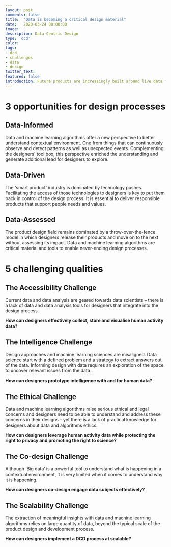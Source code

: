 ```yaml
---
layout: post
comments: false
title:  "Data is becoming a critical design material"
date:   2020-03-24 00:00:00
image: 
description: Data-Centric Design
type: 'dcd'
color:
tags:
- dcd
- challenges
- data
- design
twitter_text:
featured: false
introduction: Future products are increasingly built around live data from the Internet and the Internet of Things. Data and algorithms become a critical material for informing the design and development of future products that are relevant, useful and appropriate, and deliver real value and impact. However, designers lack the ability to effectively use this emerging material as part of the product design and development process to inform, drive and assess. Here we unpack three design opportunities and five challenging qualities at the core of Data-Centric Design.
---
```

                       
# 3 opportunities for design processes
                                 
## Data-Informed

Data and machine learning algorithms offer a new perspective to better understand contextual
environment. One from things that can continuously observe and detect patterns as well as unexpected
events. Complementing the designers' tool box, this perspective enriched the understanding and
generate additional lead for designers to explore.

## Data-Driven

The 'smart product' industry is dominated by technology pushes. Facilitating the access of
those technologies to designers is key to put them back in control of the design process. It is
essential to deliver responsible products that support people needs and values.

## Data-Assessed
                          
The product design field remains dominated by a throw-over-the-fence model in which designers
release their products and move on to the next without assessing its impact. Data and machine
learning algorithms are critical material and tools to enable never-ending design processes.
                          
# 5 challenging qualities
                                  
## The Accessibility Challenge
                          
Current data and data analysis are geared towards data scientists – there is a lack of data and data
analysis tools for designers that integrate into the design process.
                          
**How can designers effectively collect, store and visualise human activity data?**
                          
## The Intelligence Challenge
                          
Design approaches and machine learning sciences are misaligned. Data science start with a defined
problem and a strategy to extract answers out of the data. Informing design with data requires an
exploration of the space to uncover relevant issues from the data .
                          
**How can designers prototype intelligence with and for human data?**
                                
## The Ethical Challenge
                        
Data and machine learning algorithms raise serious ethical and legal concerns and designers need to
be able to understand and address these concerns in their designs – yet there is a lack of
practical knowledge for designers about data and algorithms ethics.
                          
**How can designers leverage human activity data while protecting the right to privacy and promoting the
right to science?**
                                
## The Co-design Challenge
                                           
Although ‘Big data’ is a powerful tool to understand what is happening in a contextual environment,
it is  very limited when it comes to understand why it is happening.
                              
**How can designers co-design engage data subjects effectively?**
                          
## The Scalability Challenge
                          
The extraction of meaningful insights with data and machine learning algorithms relies on large
quantity of data, beyond the typical scale of the product design and development process.
                          
**How can designers implement a DCD process at scalable?**
